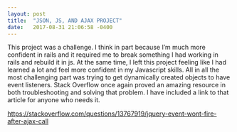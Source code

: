 ```yaml
---
layout: post
title:  "JSON, JS, AND AJAX PROJECT"
date:   2017-08-31 21:06:58 -0400
---
```




This project was a challenge. I think in part because I’m much more confident in rails and it required me to break something I had working in rails and rebuild it in js. At the same time, I left this project feeling like I had learned a lot and feel more confident in my Javascript skills. All in all the most challenging part was trying to get dynamically created objects to have event listeners. Stack Overflow once again proved an amazing resource in both troubleshooting and solving that problem. I have included a link to that article for anyone who needs it.


https://stackoverflow.com/questions/13767919/jquery-event-wont-fire-after-ajax-call
